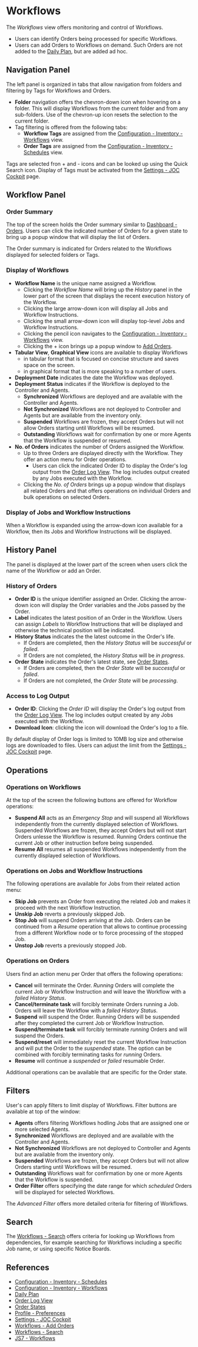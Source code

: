 # Workflows

The *Workflows* view offers monitoring and control of Workflows.

- Users can identify Orders being processed for specific Workflows.
- Users can add Orders to Workflows on demand. Such Orders are not added to the [Daily Plan](/daily-plan), but are added ad hoc.

## Navigation Panel

The left panel is organized in tabs that allow navigation from folders and filtering by Tags for Workflows and Orders.

- **Folder** navigation offers the chevron-down icon when hovering on a folder. This will display Workflows from the current folder and from any sub-folders. Use of the chevron-up icon resets the selection to the current folder.
- Tag filtering is offered from the following tabs:
  - **Workflow Tags** are assigned from the [Configuration - Inventory - Workflows](/configuration-inventory-workflows) view.
  - **Order Tags** are assigned from the [Configuration - Inventory - Schedules](/configuration-inventory-schedules) view.

Tags are selected fron + and - icons and can be looked up using the Quick Search icon. Display of Tags must be activated from the [Settings - JOC Cockpit](/settings-joc) page.

## Workflow Panel

### Order Summary

The top of the screen holds the Order summary similar to [Dashboard - Orders](/dashboard-orders). Users can click the indicated number of Orders for a given state to bring up a popup window that will display the list of Orders.

The Order summary is indicated for Orders related to the Workflows displayed for selected folders or Tags.

### Display of Workflows

- **Workflow Name** is the unique name assigned a Workflow.
  - Clicking the *Workflow Name* will bring up the *History* panel in the lower part of the screen that displays the recent execution history of the Workflow.
  - Clicking the large arrow-down icon will display all Jobs and Workflow Instructions.
  - Clicking the small arrow-down icon will display top-level Jobs and Workflow Instructions.
  - Clicking the pencil icon navigates to the [Configuration - Inventory - Workflows](/configuration-inventory-workflows) view.
  - Clicking the + icon brings up a popup window to [Add Orders](/workflows-orders-add).
- **Tabular View**, **Graphical View** icons are available to display Workflows
  - in tabular format that is focused on concise structure and saves space on the screen.
  - in graphical format that is more speaking to a number of users.
- **Deployment Date** indicates the date the Workflow was deployed.
- **Deployment Status** indicates if the Workflow is deployed to the Controller and Agents.
  - **Synchronized** Workflows are deployed and are available with the Controller and Agents.
  - **Not Synchronized** Workflows are not deployed to Controller and Agents but are available from the inventory only.
  - **Suspended** Workflows are frozen, they accept Orders but will not allow Orders starting until Workflows will be resumed.
  - **Outstanding** Workflows wait for confirmation by one or more Agents that the Workflow is suspended or resumed.
- **No. of Orders** indicates the number of Orders assigned the Workflow. 
  - Up to three Orders are displayed directly with the Workflow. They offer an action menu for Order operations.
    - Users can click the indicated Order ID to display the Order's log output from the [Order Log View](/order-log). The log includes output created by any Jobs executed with the Workflow.
  - Clicking the *No. of Orders* brings up a popup window that displays all related Orders and that offers operations on individual Orders and bulk operations on selected Orders.

### Display of Jobs and Workflow Instructions

When a Workflow is expanded using the arrow-down icon available for a Workflow, then its Jobs and Workflow Instructions will be displayed.

## History Panel

The panel is displayed at the lower part of the screen when users click the name of the Workflow or add an Order.

### History of Orders

- **Order ID** is the unique identifier assigned an Order. Clicking the arrow-down icon will display the Order variables and the Jobs passed by the Order. 
- **Label** indicates the latest position of an Order in the Workflow. Users can assign *Labels* to Workflow Instructions that will be displayed and otherwise the technical position will be indicated.
- **History Status** indicates the the latest outcome in the Order's life.
  - If Orders are completed, then the *History Status* will be *successful* or *failed*.
  - If Orders are not completed, the *History Status* will be *in progress*.
- **Order State** indicates the Order's latest state, see [Order States](/order-states).
  - If Orders are completed, then the *Order State* will be *successful* or *failed*.
  - If Orders are not completed, the *Order State* will be *processing*.

### Access to Log Output

- **Order ID**: Clicking the *Order ID* will display the Order's log output from the [Order Log View](/order-log). The log includes output created by any Jobs executed with the Workflow.
- **Download Icon**: clicking the icon will download the Order's log to a file.

By default display of Order logs is limited to 10MB log size and otherwise logs are downloaded to files. Users can adjust the limit from the [Settings - JOC Cockpit](/settings-joc) page.

## Operations

### Operations on Workflows

At the top of the screen the following buttons are offered for Workflow operations:

- **Suspend All** acts as an *Emergency Stop* and will suspend all Workflows independently from the currently displayed selection of Workflows. Suspended Workflows are frozen, they accept Orders but will not start Orders unlesse the Workflow is resumed. Running Orders continue the current Job or other instruction before being suspended.
- **Resume All** resumes all suspended Workflows independently from the currently displayed selection of Workflows.

### Operations on Jobs and Workflow Instructions

The following operations are available for Jobs from their related action menu:

- **Skip Job** prevents an Order from executing the related Job and makes it proceed with the next Workflow Instruction.
- **Unskip Job** reverts a previously skipped Job.
- **Stop Job** will suspend Orders arriving at the Job. Orders can be continued from a *Resume* operation that allows to continue processing from a different Workflow node or to force processing of the stopped Job.
- **Unstop Job** reverts a previously stopped Job.

### Operations on Orders

Users find an action menu per Order that offers the following operations:

- **Cancel** will terminate the Order. *Running* Orders will complete the current Job or Workflow Instruction and will leave the Workflow with a *failed* *History Status*.
- **Cancel/terminate task** will forcibly terminate Orders running a Job. Orders will leave the Workflow with a *failed* *History Status*.
- **Suspend** will suspend the Order. Running Orders will be suspended after they completed the current Job or Workflow Instruction.
- **Suspend/terminate task** will forcibly terminate *running* Orders and will suspend the Orders.
- **Suspend/reset** will immediately reset the current Workflow Instruction and will put the Order to the *suspended* state. The option can be combined with forcibly terminating tasks for *running* Orders.
- **Resume** will continue a *suspended* or *failed* resumable Order.

Additional operations can be available that are specific for the Order state.

## Filters

User's can apply filters to limit display of Workflows. Filter buttons are available at top of the window:

- **Agents** offers filtering Workflows hodling Jobs that are assigned one or more selected Agents.
- **Synchronized** Workflows are deployed and are available with the Controller and Agents.
- **Not Synchronized** Workflows are not deployed to Controller and Agents but are available from the inventory only.
- **Suspended** Workflows are frozen, they accept Orders but will not allow Orders starting until Workflows will be resumed.
- **Outstanding** Workflows wait for confirmation by one or more Agents that the Workflow is suspended.
- **Order Filter** offers specifying the date range for which *scheduled* Orders will be displayed for selected Workflows.

The *Advanced Filter* offers more detailed criteria for filtering of Workflows.

## Search

The [Workflows - Search](/workflows-search) offers criteria for looking up Workflows from dependencies, for example searching for Workflows including a specific Job name, or using specific Notice Boards.

## References

- [Configuration - Inventory - Schedules](/configuration-inventory-schedules)
- [Configuration - Inventory - Workflows](/configuration-inventory-workflows)
- [Daily Plan](/daily-plan)
- [Order Log View](/order-log)
- [Order States](/order-states)
- [Profile - Preferences](/profile-preferences)
- [Settings - JOC Cockpit](/settings-joc)
- [Workflows - Add Orders](/workflows-orders-add)
- [Workflows - Search](/workflows-search)
- [JS7 - Workflows](https://kb.sos-berlin.com/display/JS7/JS7+-+Workflows)
